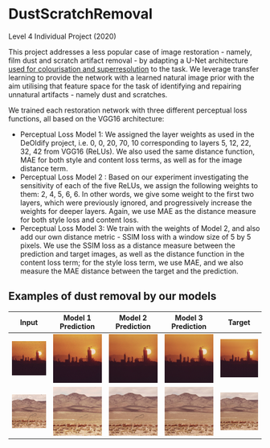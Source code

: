 # DustScratchRemoval
Level 4 Individual Project (2020)

This project addresses a less popular case of image restoration - namely, film dust and scratch artifact removal - by adapting a U-Net architecture [used for colourisation and superresolution](https://github.com/jantic/DeOldify) to the task. We leverage transfer learning to provide the network with a learned natural image prior with the aim utilising that feature space for the task of identifying and repairing unnatural artifacts - namely dust and scratches. 

We trained each restoration network with three different perceptual loss functions, all based on the VGG16 architecture:

* Perceptual Loss Model 1: We assigned the layer weights as used in the DeOldify project, i.e. 0, 0, 20, 70, 10 corresponding to layers 5, 12, 22, 32, 42 from VGG16 (ReLUs). We also used the same distance function, MAE for both style and content loss terms, as well as for the image distance term. 
* Perceptual Loss Model 2 : Based on our experiment investigating the sensitivity of each of the five ReLUs, we assign the following weights to them: 2, 4, 5, 6, 6. In other words, we give some weight to the first two layers, which were previously ignored, and progressively increase the weights for deeper layers. Again, we use MAE as the distance measure for both style loss and content loss. 
* Perceptual Loss Model 3: We train with the weights of Model 2, and also add our own distance metric - SSIM loss with a window size of 5 by 5 pixels. We use the SSIM loss as a distance measure between the prediction and target images, as well as the distance function in the content loss term; for the style loss term, we use MAE, and we also measure the MAE distance between the target and the prediction. 

## Examples of dust removal by our models

| Input                                                   | Model 1 Prediction                                        | Model 2 Prediction                                   | Model 3 Prediction                                              | Target                                                      |
|---------------------------------------------------------|-----------------------------------------------------------|------------------------------------------------------|-----------------------------------------------------------------|-------------------------------------------------------------|
| ![Dustified image](/dissertation/images/ex_1_input.png) | ![DeOldify Weights](/dissertation/images/ex_1_pred_1.png) | ![Our Weights](/dissertation/images/ex_1_pred_2.png) | ![Our Weights + Our Loss](/dissertation/images/ex_1_pred_3.png) | ![Clean ground truth](/dissertation/images/ex_1_target.png) |
| ![Dustified image](/dissertation/images/ex_2_input.png) | ![DeOldify Weights](/dissertation/images/ex_2_pred_1.png) | ![Our Weights](/dissertation/images/ex_2_pred_2.png) | ![Our Weights + Our Loss](/dissertation/images/ex_2_pred_3.png) | ![Clean ground truth](/dissertation/images/ex_2_target.png) |

